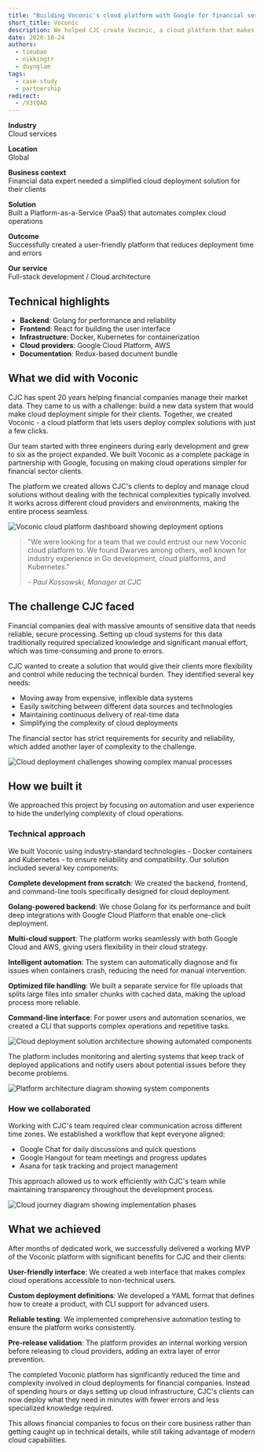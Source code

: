 ```yaml
---
title: "Building Voconic's cloud platform with Google for financial services"
short_title: Voconic
description: We helped CJC create Voconic, a cloud platform that makes it easy for financial companies to deploy complex systems with just a few clicks, reducing manual effort and errors while working across different cloud providers.
date: 2020-10-24
authors:
  - tieubao
  - nikkingtr
  - duynglam
tags:
  - case-study
  - partnership
redirect:
  - /X3tQAQ
---
```


**Industry**\
Cloud services

**Location**\
Global

**Business context**\
Financial data expert needed a simplified cloud deployment solution for their clients

**Solution**\
Built a Platform-as-a-Service (PaaS) that automates complex cloud operations

**Outcome**\
Successfully created a user-friendly platform that reduces deployment time and errors

**Our service**\
Full-stack development / Cloud architecture

## Technical highlights

- **Backend**: Golang for performance and reliability
- **Frontend**: React for building the user interface
- **Infrastructure**: Docker, Kubernetes for containerization
- **Cloud providers**: Google Cloud Platform, AWS
- **Documentation**: Redux-based document bundle

## What we did with Voconic

CJC has spent 20 years helping financial companies manage their market data. They came to us with a challenge: build a new data system that would make cloud deployment simple for their clients. Together, we created Voconic - a cloud platform that lets users deploy complex solutions with just a few clicks.

Our team started with three engineers during early development and grew to six as the project expanded. We built Voconic as a complete package in partnership with Google, focusing on making cloud operations simpler for financial sector clients.

The platform we created allows CJC's clients to deploy and manage cloud solutions without dealing with the technical complexities typically involved. It works across different cloud providers and environments, making the entire process seamless.

![Voconic cloud platform dashboard showing deployment options](assets/voconic-main.webp)

> "We were looking for a team that we could entrust our new Voconic cloud platform to. We found Dwarves among others, well known for industry experience in Go development, cloud platforms, and Kubernetes."
>
> _- Paul Kossowski, Manager at CJC_

## The challenge CJC faced

Financial companies deal with massive amounts of sensitive data that needs reliable, secure processing. Setting up cloud systems for this data traditionally required specialized knowledge and significant manual effort, which was time-consuming and prone to errors.

CJC wanted to create a solution that would give their clients more flexibility and control while reducing the technical burden. They identified several key needs:

- Moving away from expensive, inflexible data systems
- Easily switching between different data sources and technologies
- Maintaining continuous delivery of real-time data
- Simplifying the complexity of cloud deployments

The financial sector has strict requirements for security and reliability, which added another layer of complexity to the challenge.

![Cloud deployment challenges showing complex manual processes](assets/voconic-context.webp)

## How we built it

We approached this project by focusing on automation and user experience to hide the underlying complexity of cloud operations.

### Technical approach

We built Voconic using industry-standard technologies - Docker containers and Kubernetes - to ensure reliability and compatibility. Our solution included several key components:

**Complete development from scratch**: We created the backend, frontend, and command-line tools specifically designed for cloud deployment.

**Golang-powered backend**: We chose Golang for its performance and built deep integrations with Google Cloud Platform that enable one-click deployment.

**Multi-cloud support**: The platform works seamlessly with both Google Cloud and AWS, giving users flexibility in their cloud strategy.

**Intelligent automation**: The system can automatically diagnose and fix issues when containers crash, reducing the need for manual intervention.

**Optimized file handling**: We built a separate service for file uploads that splits large files into smaller chunks with cached data, making the upload process more reliable.

**Command-line interface**: For power users and automation scenarios, we created a CLI that supports complex operations and repetitive tasks.

![Cloud deployment solution architecture showing automated components](assets/voconic-deployment.webp)

The platform includes monitoring and alerting systems that keep track of deployed applications and notify users about potential issues before they become problems.

![Platform architecture diagram showing system components](assets/voconic-built.webp)

### How we collaborated

Working with CJC's team required clear communication across different time zones. We established a workflow that kept everyone aligned:

- Google Chat for daily discussions and quick questions
- Google Hangout for team meetings and progress updates
- Asana for task tracking and project management

This approach allowed us to work efficiently with CJC's team while maintaining transparency throughout the development process.

![Cloud journey diagram showing implementation phases](assets/voconic-journey.webp)

## What we achieved

After months of dedicated work, we successfully delivered a working MVP of the Voconic platform with significant benefits for CJC and their clients:

**User-friendly interface**: We created a web interface that makes complex cloud operations accessible to non-technical users.

**Custom deployment definitions**: We developed a YAML format that defines how to create a product, with CLI support for advanced users.

**Reliable testing**: We implemented comprehensive automation testing to ensure the platform works consistently.

**Pre-release validation**: The platform provides an internal working version before releasing to cloud providers, adding an extra layer of error prevention.

The completed Voconic platform has significantly reduced the time and complexity involved in cloud deployments for financial companies. Instead of spending hours or days setting up cloud infrastructure, CJC's clients can now deploy what they need in minutes with fewer errors and less specialized knowledge required.

This allows financial companies to focus on their core business rather than getting caught up in technical details, while still taking advantage of modern cloud capabilities.
